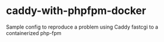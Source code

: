 # caddy-with-phpfpm-docker
Sample config to reproduce a problem using Caddy fastcgi to a containerized php-fpm
